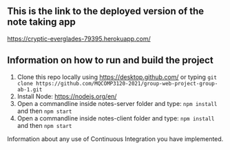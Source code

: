 
## This is the link to the deployed version of the note taking app
https://cryptic-everglades-79395.herokuapp.com/


## Information on how to run and build the project
1. Clone this repo locally using https://desktop.github.com/ or typing `git clone https://github.com/MQCOMP3120-2021/group-web-project-group-ab-1.git`
2. Install Node: https://nodejs.org/en/
3. Open a commandline inside notes-server folder and type: `npm install` and then `npm start`
4. Open a commandline inside notes-client folder and type: `npm install` and then `npm start`

Information about any use of Continuous Integration you have implemented.
